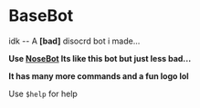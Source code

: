 # BaseBot

idk -- A **[bad]** disocrd bot i made...

**Use [NoseBot](https://github.com/Basicprogrammer10/NoseBot) Its like this bot but just less bad...**

**It has many more commands and a fun logo lol**

Use `$help` for help
